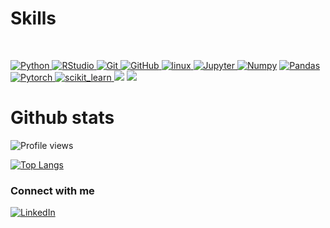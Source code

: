 # Skills
<br>
<p align="left">
<a href="https://www.python.org" target="_blank"> <img src="https://img.shields.io/badge/Python-FFD43B?style=for-the-badge&logo=python&logoColor=darkgreen" alt="Python"/> </a>
<a href="https://www.rstudio.org" target="_blank"> <img src="https://img.shields.io/badge/RStudio-75AADB?style=for-the-badge&logo=RStudio&logoColor=white" alt="RStudio"/> </a>
<a href="https://git-scm.com/" target="_blank"> <img src="https://img.shields.io/badge/GIT-E44C30?style=for-the-badge&logo=git&logoColor=white" alt="Git"/> </a>
<a href="https://github.com/" target="_blank"> <img src="https://img.shields.io/badge/GitHub-100000?style=for-the-badge&logo=github&logoColor=white" alt="GitHub"/>
<a href="https://www.linux.org/" target="_blank"> <img src="https://img.shields.io/badge/Linux-FCC624?style=for-the-badge&logo=linux&logoColor=black" alt="linux"/> </a>
<a href="https://jupyter.org/" target="_blank"> <img src="https://img.shields.io/badge/Jupyter-F37626.svg?&style=for-the-badge&logo=Jupyter&logoColor=white" alt="Jupyter"/> </a>
<a href="https://numpy.org/" target="_blank"> <img src="https://img.shields.io/badge/Numpy-777BB4?style=for-the-badge&logo=numpy&logoColor=white" alt="Numpy"/></a>
<a href="https://pandas.pydata.org/" target="_blank"> <img src="https://img.shields.io/badge/Pandas-2C2D72?style=for-the-badge&logo=pandas&logoColor=white" alt="Pandas"/></a>
<a href="https://pytorch.org/" target="_blank"> <img src="https://img.shields.io/badge/PyTorch-EE4C2C?style=for-the-badge&logo=PyTorch&logoColor=white" alt="Pytorch"/> </a>
<a href="https://scikit-learn.org/" target="_blank"> <img src="https://img.shields.io/badge/scikit_learn-F7931E?style=for-the-badge&logo=scikit-learn&logoColor=white" alt="scikit_learn"/> </a>
<img src="https://img.shields.io/badge/Shell_Script-121011?style=for-the-badge&logo=gnu-bash&logoColor=white" </a>
<img src="https://img.shields.io/badge/SQLite-07405E?style=for-the-badge&logo=sqlite&logoColor=white" </a>
</p>  
 <div>
   
 # Github stats  
   ![Profile views](https://gpvc.arturio.dev/rebecca-weiss)
  
[![Top Langs](https://github-readme-stats.vercel.app/api/top-langs/?username=rebecca-weiss&hide=html&exclude_repo=HealthApp&layout=compact&theme=vision-friendly-dark)](https://github.com/anuraghazra/github-readme-stats)

  
   
   
 ### Connect with me
[<img align="top" alt="LinkedIn" src="https://img.shields.io/badge/LinkedIn-0077B5?style=for-the-badge&logo=linkedin&logoColor=white" target="_blank"/>](http://www.linkedin.com/in/rebeccajweiss33)
<br><br>
  
 
